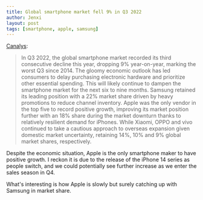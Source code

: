 ```yaml
---
title: Global smartphone market fell 9% in Q3 2022
author: Jenxi
layout: post
tags: [smartphone, apple, samsung]
---
```

[Canalys](https://canalys.com/newsroom/global-smartphone-market-Q3-2022):

> In Q3 2022, the global smartphone market recorded its third consecutive decline this year, dropping 9% year-on-year, marking the worst Q3 since 2014. The gloomy economic outlook has led consumers to delay purchasing electronic hardware and prioritize other essential spending. This will likely continue to dampen the smartphone market for the next six to nine months. Samsung retained its leading position with a 22% market share driven by heavy promotions to reduce channel inventory. Apple was the only vendor in the top five to record positive growth, improving its market position further with an 18% share during the market downturn thanks to relatively resilient demand for iPhones. While Xiaomi, OPPO and vivo continued to take a cautious approach to overseas expansion given domestic market uncertainty, retaining 14%, 10% and 9% global market shares, respectively.

Despite the economic situation, Apple is the only smartphone maker to have positive growth. I reckon it is due to the release of the iPhone 14 series as people switch, and we could potentially see further increase as we enter the sales season in Q4.

What's interesting is how Apple is slowly but surely catching up with Samsung in market share.